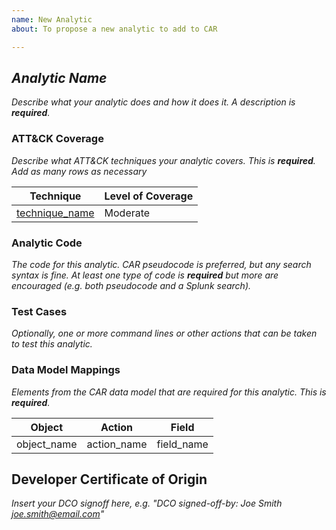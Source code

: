 ```yaml
---
name: New Analytic
about: To propose a new analytic to add to CAR

---
```


## *Analytic Name*

*Describe what your analytic does and how it does it. A description is **required**.*

### ATT&CK Coverage
*Describe what ATT&CK techniques your analytic covers. This is **required**. Add as many rows as necessary*

|Technique |Level of Coverage |
|---|---|
|[technique_name](https://attack.mitre.org/techniques/technique_id/)|Moderate|

### Analytic Code
*The code for this analytic. CAR pseudocode is preferred, but any search syntax is fine. At least one type of code is **required** but more are encouraged (e.g. both pseudocode and a Splunk search).*

### Test Cases
*Optionally, one or more command lines or other actions that can be taken to test this analytic.*

### Data Model Mappings
*Elements from the CAR data model that are required for this analytic. This is **required**.*

|Object|Action|Field|
|---|---|---|
| object_name | action_name | field_name |

## Developer Certificate of Origin
*Insert your DCO signoff here, e.g. "DCO signed-off-by: Joe Smith <joe.smith@email.com>"*
